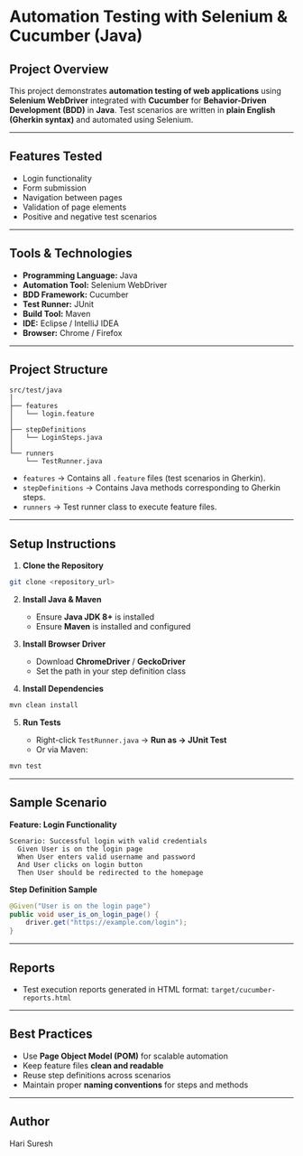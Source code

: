 # Automation Testing with Selenium & Cucumber (Java)

## Project Overview

This project demonstrates **automation testing of web applications** using **Selenium WebDriver** integrated with **Cucumber** for **Behavior-Driven Development (BDD)** in **Java**. Test scenarios are written in **plain English (Gherkin syntax)** and automated using Selenium.

---

## Features Tested

* Login functionality
* Form submission
* Navigation between pages
* Validation of page elements
* Positive and negative test scenarios

---

## Tools & Technologies

* **Programming Language:** Java
* **Automation Tool:** Selenium WebDriver
* **BDD Framework:** Cucumber
* **Test Runner:** JUnit
* **Build Tool:** Maven
* **IDE:** Eclipse / IntelliJ IDEA
* **Browser:** Chrome / Firefox

---

## Project Structure

```
src/test/java
│
├── features
│   └── login.feature
│
├── stepDefinitions
│   └── LoginSteps.java
│
└── runners
    └── TestRunner.java
```

* `features` → Contains all `.feature` files (test scenarios in Gherkin).
* `stepDefinitions` → Contains Java methods corresponding to Gherkin steps.
* `runners` → Test runner class to execute feature files.

---

## Setup Instructions

1. **Clone the Repository**

```bash
git clone <repository_url>
```

2. **Install Java & Maven**

   * Ensure **Java JDK 8+** is installed
   * Ensure **Maven** is installed and configured

3. **Install Browser Driver**

   * Download **ChromeDriver** / **GeckoDriver**
   * Set the path in your step definition class

4. **Install Dependencies**

```bash
mvn clean install
```

5. **Run Tests**

   * Right-click `TestRunner.java` → **Run as → JUnit Test**
   * Or via Maven:

```bash
mvn test
```

---

## Sample Scenario

**Feature: Login Functionality**

```gherkin
Scenario: Successful login with valid credentials
  Given User is on the login page
  When User enters valid username and password
  And User clicks on login button
  Then User should be redirected to the homepage
```

**Step Definition Sample**

```java
@Given("User is on the login page")
public void user_is_on_login_page() {
    driver.get("https://example.com/login");
}
```

---

## Reports

* Test execution reports generated in HTML format:
  `target/cucumber-reports.html`

---

## Best Practices

* Use **Page Object Model (POM)** for scalable automation
* Keep feature files **clean and readable**
* Reuse step definitions across scenarios
* Maintain proper **naming conventions** for steps and methods

---

## Author

Hari Suresh
